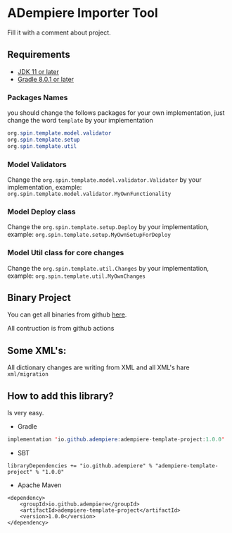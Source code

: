 # ADempiere Importer Tool

Fill it with a comment about project.

## Requirements
- [JDK 11 or later](https://adoptium.net/)
- [Gradle 8.0.1 or later](https://gradle.org/install/)


### Packages Names
you should change the follows packages for your own implementation, just change the word `template` by your implementation

```Java
org.spin.template.model.validator
org.spin.template.setup
org.spin.template.util
```

### Model Validators
Change the `org.spin.template.model.validator.Validator` by your implementation, example: `org.spin.template.model.validator.MyOwnFunctionality`

### Model Deploy class
Change the `org.spin.template.setup.Deploy` by your implementation, example: `org.spin.template.setup.MyOwnSetupForDeploy`

### Model Util class for core changes
Change the `org.spin.template.util.Changes` by your implementation, example: `org.spin.template.util.MyOwnChanges`

## Binary Project

You can get all binaries from github [here](https://central.sonatype.com/artifact/io.github.adempiere/adempiere-template-project/1.0.0).

All contruction is from github actions


## Some XML's:

All dictionary changes are writing from XML and all XML's hare `xml/migration`


## How to add this library?

Is very easy.

- Gradle

```Java
implementation 'io.github.adempiere:adempiere-template-project:1.0.0'
```

- SBT

```
libraryDependencies += "io.github.adempiere" % "adempiere-template-project" % "1.0.0"
```

- Apache Maven

```
<dependency>
    <groupId>io.github.adempiere</groupId>
    <artifactId>adempiere-template-project</artifactId>
    <version>1.0.0</version>
</dependency>
```